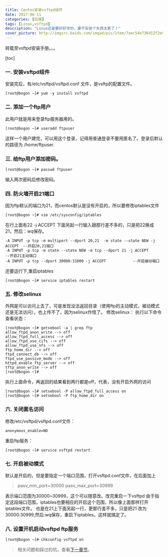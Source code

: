 ```yaml
---
title: Centos安装vsftpd组件
date: 2017-06-11
categories: [后端]
tags: [Linux,vsftpd]
description: "Linux还是要好好学的，要不安装个东西太累了！"
cover_picture: http://imgsrc.baidu.com/imgad/pic/item/7aec54e736d12f2e9525d04744c2d562853568f0.jpg
---
```

<!--more-->

转载至vsftpd安装手册。。。

[toc]

### 一. 安装vsftpd组件
安装完后，有/etc/vsftpd/vsftpd.conf 文件，是vsftp的配置文件。
```
[root@bogon ~]# yum -y install vsftpd
```

### 二. 添加一个ftp用户
此用户就是用来登录ftp服务器用的。
```
[root@bogon ~]# useradd ftpuser
```

这样一个用户建完，可以用这个登录，记得用普通登录不要用匿名了。登录后默认的路径为 /home/ftpuser.	

### 三. 给ftp用户添加密码。
```
[root@bogon ~]# passwd ftpuser
```
输入两次密码后修改密码。

### 四. 防火墙开启21端口

因为ftp默认的端口为21，而centos默认是没有开启的，所以要修改iptables文件
```
[root@bogon ~]# vim /etc/sysconfig/iptables
```

在行上面有22 -j ACCEPT 下面另起一行输入跟那行差不多的，只是把22换成21，然后：wq保存。
```
-A INPUT -p tcp -m multiport --dport 20,21  -m state --state NEW -j ACCEPT  --开启20,21端口
-A INPUT -p tcp -m state --state NEW -m tcp --dport 21 -j ACCEPT            --开启21主动端口
-A INPUT -p tcp --dport 30000:31000 -j ACCEPT            --开启被动端口
```


还要运行下,重启iptables

```
[root@bogon ~]# service iptables restart
```

### 五. 修改selinux
外网是可以访问上去了，可是发现没法返回目录（使用ftp的主动模式，被动模式还是无法访问），也上传不了，因为selinux作怪了。
修改selinux：
执行以下命令查看状态：
```
[root@bogon ~]# getsebool -a | grep ftp  
allow_ftpd_anon_write --> off
allow_ftpd_full_access --> off
allow_ftpd_use_cifs --> off
allow_ftpd_use_nfs --> off
ftp_home_dir --> off
ftpd_connect_db --> off
ftpd_use_passive_mode --> off
httpd_enable_ftp_server --> off
tftp_anon_write --> off
[root@bogon ~]# 
```

执行上面命令，再返回的结果看到两行都是off，代表，没有开启外网的访问
```
[root@bogon ~]# setsebool -P allow_ftpd_full_access on
[root@bogon ~]# setsebool -P ftp_home_dir on
```
 

### 六. 关闭匿名访问
修改/etc/vsftpd/vsftpd.conf文件：
```
anonymous_enable=NO
```

 
重启ftp服务：
```
[root@bogon ~]# service vsftpd restart
```

### 七. 开启被动模式
默认是开启的，但是要指定一个端口范围，打开vsftpd.conf文件，在后面加上
> pasv_min_port=30000
pasv_max_port=30999


表示端口范围为30000~30999，这个可以随意改。改完重启一下vsftpd
由于指定这段端口范围，iptables也要相应的开启这个范围，所以像上面那样打开iptables文件。
也是在21上下面另起一行，更那行差不多，只是把21 改为30000:30999,然后:wq保存，重启下iptables。这样就搞定了。

### 八. 设置开机启动vsftpd ftp服务

```
[root@bogon ~]# chkconfig vsftpd on
```

> 相关问题和踩过的坑，查看[下一章节](http://willhappy.cn/2017/06/11/%E5%AE%89%E8%A3%85Nginx%E5%92%8Cvsftpd%E7%9A%84%E5%9D%91/)。



